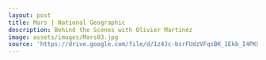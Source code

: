 ```yaml
---
layout: post
title: Mars | National Geographic
description: Behind the Scenes with Olivier Martinez 
image: assets/images/Mars03.jpg
source: 'https://drive.google.com/file/d/1z4Jc-bsrFUdzVFqsBK_1Ekb_I4PKSF-Z/preview'
---
```

